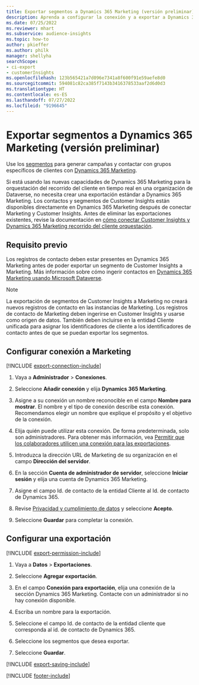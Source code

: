 ```yaml
---
title: Exportar segmentos a Dynamics 365 Marketing (versión preliminar)
description: Aprenda a configurar la conexión y a exportar a Dynamics 365 Marketing.
ms.date: 07/25/2022
ms.reviewer: mhart
ms.subservice: audience-insights
ms.topic: how-to
author: pkieffer
ms.author: philk
manager: shellyha
searchScope:
- ci-export
- customerInsights
ms.openlocfilehash: 123b565421a7d096e7341a8f600f91e59aefe8d0
ms.sourcegitcommit: 594081c82ca385f7143b3416378533aaf2d6d0d3
ms.translationtype: HT
ms.contentlocale: es-ES
ms.lasthandoff: 07/27/2022
ms.locfileid: "9196645"
---
```

# <a name="export-segments-to-dynamics-365-marketing-preview"></a>Exportar segmentos a Dynamics 365 Marketing (versión preliminar)

Use los [segmentos](segments.md) para generar campañas y contactar con grupos específicos de clientes con [Dynamics 365 Marketing](/dynamics365/marketing/customer-insights-segments).

Si está usando las nuevas capacidades de Dynamics 365 Marketing para la orquestación del recorrido del cliente en tiempo real en una organización de Dataverse, no necesita crear una exportación estándar a Dynamics 365 Marketing. Los contactos y segmentos de Customer Insights están disponibles directamente en Dynamics 365 Marketing después de conectar Marketing y Customer Insights. Antes de eliminar las exportaciones existentes, revise la documentación en [cómo conectar Customer Insights y Dynamics 365 Marketing recorrido del cliente orquestación](/dynamics365/marketing/real-time-marketing-ci-profile).

## <a name="prerequisite"></a>Requisito previo

Los registros de contacto deben estar presentes en Dynamics 365 Marketing antes de poder exportar un segmento de Customer Insights a Marketing. Más información sobre cómo ingerir contactos en [Dynamics 365 Marketing usando Microsoft Dataverse](connect-dataverse-managed-lake.md).

> [!NOTE]
> La exportación de segmentos de Customer Insights a Marketing no creará nuevos registros de contacto en las instancias de Marketing. Los registros de contacto de Marketing deben ingerirse en Customer Insights y usarse como origen de datos. También deben incluirse en la entidad Cliente unificada para asignar los identificadores de cliente a los identificadores de contacto antes de que se puedan exportar los segmentos.

## <a name="set-up-connection-to-marketing"></a>Configurar conexión a Marketing

[!INCLUDE [export-connection-include](includes/export-connection-admn.md)]

1. Vaya a **Administrador** > **Conexiones**.

1. Seleccione **Añadir conexión** y elija **Dynamics 365 Marketing**.

1. Asigne a su conexión un nombre reconocible en el campo **Nombre para mostrar**. El nombre y el tipo de conexión describe esta conexión. Recomendamos elegir un nombre que explique el propósito y el objetivo de la conexión.

1. Elija quién puede utilizar esta conexión. De forma predeterminada, solo son administradores. Para obtener más información, vea [Permitir que los colaboradores utilicen una conexión para las exportaciones](connections.md#allow-contributors-to-use-a-connection-for-exports).

1. Introduzca la dirección URL de Marketing de su organización en el campo **Dirección del servidor**.

1. En la sección **Cuenta de administrador de servidor**, seleccione **Iniciar sesión** y elija una cuenta de Dynamics 365 Marketing.

1. Asigne el campo Id. de contacto de la entidad Cliente al Id. de contacto de Dynamics 365.

1. Revise [Privacidad y cumplimiento de datos](connections.md#data-privacy-and-compliance) y seleccione **Acepto**.

1. Seleccione **Guardar** para completar la conexión.

## <a name="configure-an-export"></a>Configurar una exportación

[!INCLUDE [export-permission-include](includes/export-permission.md)]

1. Vaya a **Datos** > **Exportaciones**.

1. Seleccione **Agregar exportación**.

1. En el campo **Conexión para exportación**, elija una conexión de la sección Dynamics 365 Marketing. Contacte con un administrador si no hay conexión disponible.

1. Escriba un nombre para la exportación.

1. Seleccione el campo Id. de contacto de la entidad cliente que corresponda al id. de contacto de Dynamics 365.

1. Seleccione los segmentos que desea exportar.

1. Seleccione **Guardar**.

[!INCLUDE [export-saving-include](includes/export-saving.md)]

[!INCLUDE [footer-include](includes/footer-banner.md)]
